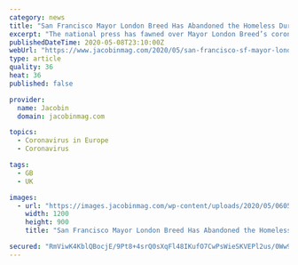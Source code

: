 ```yaml
---
category: news
title: "San Francisco Mayor London Breed Has Abandoned the Homeless During the Pandemic"
excerpt: "The national press has fawned over Mayor London Breed’s coronavirus response. But after being unanimously instructed by San Francisco’s city council to move the homeless into the city’s empty hotel rooms,"
publishedDateTime: 2020-05-08T23:10:00Z
webUrl: "https://www.jacobinmag.com/2020/05/san-francisco-sf-mayor-london-breed-coronavirus-covid-homeless-housing"
type: article
quality: 36
heat: 36
published: false

provider:
  name: Jacobin
  domain: jacobinmag.com

topics:
  - Coronavirus in Europe
  - Coronavirus

tags:
  - GB
  - UK

images:
  - url: "https://images.jacobinmag.com/wp-content/uploads/2020/05/06055033/Image-from-iOS-1.jpg"
    width: 1200
    height: 900
    title: "San Francisco Mayor London Breed Has Abandoned the Homeless During the Pandemic"

secured: "RmViwK4KblQBocjE/9Pt8+4srQ0sXqFl48IKufO7CwPsWieSKVEPl2us/0Ww98oDvFXgFppqfVl1bJgoOG6a9Odzu/t0KKwuCDQC/D2dUfbXPhBHKLRmGON9sbyBdfob7IEWUCeFvO91L/ZF9uMk5+7uYZE9fWGsSzFOyntgaWjaGs2PBz3Kcz03bRCh+mvikIeVmTAqPtvMlk7h/2/5WFzLI2mZUoxl5y+a7Po6d1Yao0DLcKisYwvyuSCHFjK812gtBB7kyOKrqqoxsdnDaoHfiMfkrRcoqnniwrMMIAyIzcnb3XjpGTw7Naa6dipE;DoXfJwPrtMwNPBPNulb3hQ=="
---
```



